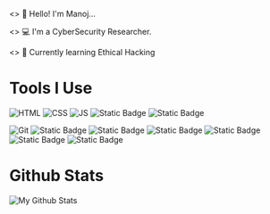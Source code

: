 <> 👋 Hello! I'm Manoj...

<> 💻 I'm a CyberSecurity Researcher. 

<> 📖 Currently learning Ethical Hacking 

# Tools I Use

![HTML](https://img.shields.io/badge/html-mu?style=for-the-badge&logo=html5&logoColor=%23E34F26&labelColor=black&color=black)
![CSS](https://img.shields.io/badge/css-ss?style=for-the-badge&logo=css3&logoColor=%231572B6&labelColor=black&color=black)
![JS](https://img.shields.io/badge/javascript-lang?style=for-the-badge&logo=javascript&logoColor=%23F7DF1E&labelColor=black&color=black)
![Static Badge](https://img.shields.io/badge/python-logo?style=for-the-badge&logo=python&logoColor=%233776AB&color=black)
![Static Badge](https://img.shields.io/badge/c-icon?style=for-the-badge&logo=c&logoColor=%23A8B9CC&color=black)
<!---![React](https://img.shields.io/badge/React-library?style=for-the-badge&logo=react&logoColor=%2361DAFB&labelColor=black&color=black)--->


![Git](https://img.shields.io/badge/git-vc?style=for-the-badge&logo=git&logoColor=%23F05032&labelColor=black&color=black)
![Static Badge](https://img.shields.io/badge/linux-logo?style=for-the-badge&logo=linux&logoColor=%23FCC624&color=black)
![Static Badge](https://img.shields.io/badge/kalilinux-logo?style=for-the-badge&logo=kalilinux&logoColor=white&labelColor=whit&color=black)
![Static Badge](https://img.shields.io/badge/figma-logo?style=for-the-badge&logo=figma&logoColor=%23F24E1E&color=black)
![Static Badge](https://img.shields.io/badge/vscode-logo?style=for-the-badge&logo=visualstudiocode&logoColor=%23007ACC&color=black)
![Static Badge](https://img.shields.io/badge/splunk-logo?style=for-the-badge&logo=splunk&logoColor=%23ED1C24&color=black)
![Static Badge](https://img.shields.io/badge/docker-icon?style=for-the-badge&logo=docker&logoColor=%232496ED&color=black)







# Github Stats

![My Github Stats](https://github-readme-stats.vercel.app/api?username=MANOJ-80&show_icons=true&theme=dark)


















